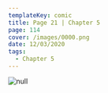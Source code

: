 ```yaml
---
templateKey: comic
title: Page 21 | Chapter 5
page: 114
cover: /images/0000.png
date: 12/03/2020
tags:
  - Chapter 5
---
```

![null](/images/0114.png)
